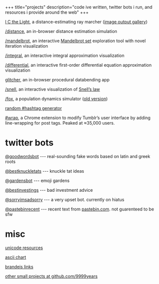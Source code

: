 +++
title="projects"
description="code ive written, twitter bots i run, and resources i provide around the web"
+++

[I C the Light](/i-c-the-light), a distance-estimating ray marcher ([image
output gallery](/i-c-the-light/gallery))

[/distance](/distance), an in-browser distance estimation simulation

[/mandelbrot](/mandelbrot), an interactive [Mandelbrot
set](https://en.m.wikipedia.org/wiki/Mandelbrot_set) exploration tool with novel
iteration visualization

[/integral](/integral), an interactive integral approximation visualization

[/differential](/differential), an interactive first-order differential equation
approximation visualization

[glitcher], an in-browser procedural databending app

[/snell](/snell), an interactive visualization of [Snell’s law]

[/fox](/fox), a population dynamics simulator ([old version](/fox-old))

[random #hashtag generator](/unicode/hashtag)

[#wrap](https://chrome.google.com/webstore/detail/wrap/nbcgkdilbhnnoemimofnknocbkpldobi),
a Chrome extension to modify Tumblr’s user interface by adding line-wrapping for
post tags. Peaked at ≈35,000 users.

# twitter bots

[@goodwordsbot](https://twitter.com/goodwordsbot) --- real-sounding fake words
based on latin and greek roots

[@bestknuckletats](https://twitter.com/bestknuckletats) --- knuckle tat ideas

[@gardensbot](https://twitter.com/gardensbot) --- emoji gardens

[@bestinvestings](https://twitter.com/bestinvestings) --- bad investment advice

[@sorryimsadsorry](https://twitter.com/sorryimsadsorry) --- a very upset bot.
currently on hiatus

[@pastebinrecent](https://twitter.com/pastebinrecent) --- recent text from
[pastebin.com](https://pastebin.com/). not guarenteed to be sfw

# misc

[unicode resources](/unicode)

[ascii chart](/ascii)

[brandeis links](/brandeis)

[other small projects at github.com/9999years](https://github.com/9999years)

[Snell’s law]: https://en.m.wikipedia.org/wiki/Snell%27s_law

[glitcher]: https://glitcher.becca.ooo/
